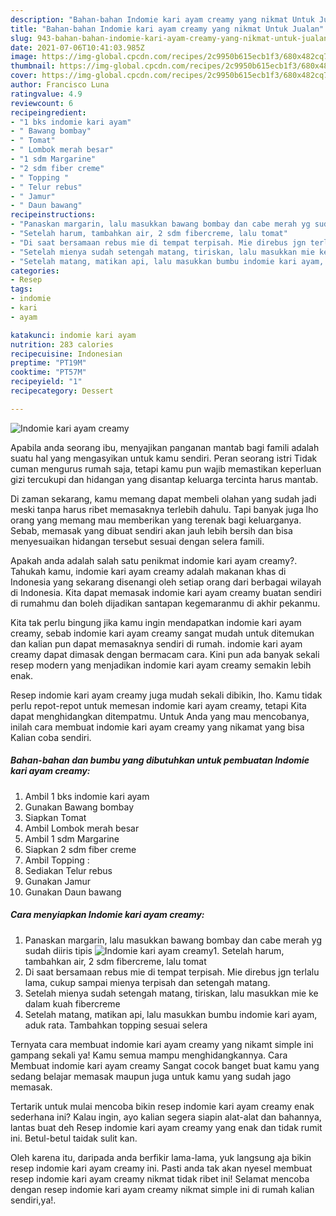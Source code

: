 ```yaml
---
description: "Bahan-bahan Indomie kari ayam creamy yang nikmat Untuk Jualan"
title: "Bahan-bahan Indomie kari ayam creamy yang nikmat Untuk Jualan"
slug: 943-bahan-bahan-indomie-kari-ayam-creamy-yang-nikmat-untuk-jualan
date: 2021-07-06T10:41:03.985Z
image: https://img-global.cpcdn.com/recipes/2c9950b615ecb1f3/680x482cq70/indomie-kari-ayam-creamy-foto-resep-utama.jpg
thumbnail: https://img-global.cpcdn.com/recipes/2c9950b615ecb1f3/680x482cq70/indomie-kari-ayam-creamy-foto-resep-utama.jpg
cover: https://img-global.cpcdn.com/recipes/2c9950b615ecb1f3/680x482cq70/indomie-kari-ayam-creamy-foto-resep-utama.jpg
author: Francisco Luna
ratingvalue: 4.9
reviewcount: 6
recipeingredient:
- "1 bks indomie kari ayam"
- " Bawang bombay"
- " Tomat"
- " Lombok merah besar"
- "1 sdm Margarine"
- "2 sdm fiber creme"
- " Topping "
- " Telur rebus"
- " Jamur"
- " Daun bawang"
recipeinstructions:
- "Panaskan margarin, lalu masukkan bawang bombay dan cabe merah yg sudah diiris tipis"
- "Setelah harum, tambahkan air, 2 sdm fibercreme, lalu tomat"
- "Di saat bersamaan rebus mie di tempat terpisah. Mie direbus jgn terlalu lama, cukup sampai mienya terpisah dan setengah matang."
- "Setelah mienya sudah setengah matang, tiriskan, lalu masukkan mie ke dalam kuah fibercreme"
- "Setelah matang, matikan api, lalu masukkan bumbu indomie kari ayam, aduk rata. Tambahkan topping sesuai selera"
categories:
- Resep
tags:
- indomie
- kari
- ayam

katakunci: indomie kari ayam 
nutrition: 283 calories
recipecuisine: Indonesian
preptime: "PT19M"
cooktime: "PT57M"
recipeyield: "1"
recipecategory: Dessert

---
```



![Indomie kari ayam creamy](https://img-global.cpcdn.com/recipes/2c9950b615ecb1f3/680x482cq70/indomie-kari-ayam-creamy-foto-resep-utama.jpg)

Apabila anda seorang ibu, menyajikan panganan mantab bagi famili adalah suatu hal yang mengasyikan untuk kamu sendiri. Peran seorang istri Tidak cuman mengurus rumah saja, tetapi kamu pun wajib memastikan keperluan gizi tercukupi dan hidangan yang disantap keluarga tercinta harus mantab.

Di zaman  sekarang, kamu memang dapat membeli olahan yang sudah jadi meski tanpa harus ribet memasaknya terlebih dahulu. Tapi banyak juga lho orang yang memang mau memberikan yang terenak bagi keluarganya. Sebab, memasak yang dibuat sendiri akan jauh lebih bersih dan bisa menyesuaikan hidangan tersebut sesuai dengan selera famili. 



Apakah anda adalah salah satu penikmat indomie kari ayam creamy?. Tahukah kamu, indomie kari ayam creamy adalah makanan khas di Indonesia yang sekarang disenangi oleh setiap orang dari berbagai wilayah di Indonesia. Kita dapat memasak indomie kari ayam creamy buatan sendiri di rumahmu dan boleh dijadikan santapan kegemaranmu di akhir pekanmu.

Kita tak perlu bingung jika kamu ingin mendapatkan indomie kari ayam creamy, sebab indomie kari ayam creamy sangat mudah untuk ditemukan dan kalian pun dapat memasaknya sendiri di rumah. indomie kari ayam creamy dapat dimasak dengan bermacam cara. Kini pun ada banyak sekali resep modern yang menjadikan indomie kari ayam creamy semakin lebih enak.

Resep indomie kari ayam creamy juga mudah sekali dibikin, lho. Kamu tidak perlu repot-repot untuk memesan indomie kari ayam creamy, tetapi Kita dapat menghidangkan ditempatmu. Untuk Anda yang mau mencobanya, inilah cara membuat indomie kari ayam creamy yang nikamat yang bisa Kalian coba sendiri.

<!--inarticleads1-->

##### Bahan-bahan dan bumbu yang dibutuhkan untuk pembuatan Indomie kari ayam creamy:

1. Ambil 1 bks indomie kari ayam
1. Gunakan  Bawang bombay
1. Siapkan  Tomat
1. Ambil  Lombok merah besar
1. Ambil 1 sdm Margarine
1. Siapkan 2 sdm fiber creme
1. Ambil  Topping :
1. Sediakan  Telur rebus
1. Gunakan  Jamur
1. Gunakan  Daun bawang




<!--inarticleads2-->

##### Cara menyiapkan Indomie kari ayam creamy:

1. Panaskan margarin, lalu masukkan bawang bombay dan cabe merah yg sudah diiris tipis
<img src="https://img-global.cpcdn.com/steps/cdbe3eb3d877bb69/160x128cq70/indomie-kari-ayam-creamy-langkah-memasak-1-foto.jpg" alt="Indomie kari ayam creamy">1. Setelah harum, tambahkan air, 2 sdm fibercreme, lalu tomat
1. Di saat bersamaan rebus mie di tempat terpisah. Mie direbus jgn terlalu lama, cukup sampai mienya terpisah dan setengah matang.
1. Setelah mienya sudah setengah matang, tiriskan, lalu masukkan mie ke dalam kuah fibercreme
1. Setelah matang, matikan api, lalu masukkan bumbu indomie kari ayam, aduk rata. Tambahkan topping sesuai selera




Ternyata cara membuat indomie kari ayam creamy yang nikamt simple ini gampang sekali ya! Kamu semua mampu menghidangkannya. Cara Membuat indomie kari ayam creamy Sangat cocok banget buat kamu yang sedang belajar memasak maupun juga untuk kamu yang sudah jago memasak.

Tertarik untuk mulai mencoba bikin resep indomie kari ayam creamy enak sederhana ini? Kalau ingin, ayo kalian segera siapin alat-alat dan bahannya, lantas buat deh Resep indomie kari ayam creamy yang enak dan tidak rumit ini. Betul-betul taidak sulit kan. 

Oleh karena itu, daripada anda berfikir lama-lama, yuk langsung aja bikin resep indomie kari ayam creamy ini. Pasti anda tak akan nyesel membuat resep indomie kari ayam creamy nikmat tidak ribet ini! Selamat mencoba dengan resep indomie kari ayam creamy nikmat simple ini di rumah kalian sendiri,ya!.

